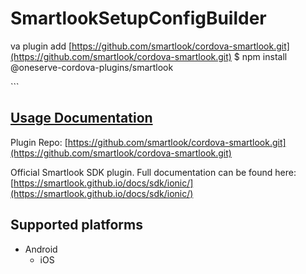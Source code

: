 # SmartlookSetupConfigBuilder

va plugin add [https://github.com/smartlook/cordova-smartlook.git](https://github.com/smartlook/cordova-smartlook.git) $ npm install @oneserve-cordova-plugins/smartlook

\`\`\`

## [Usage Documentation](https://oneserve.gitbook.io/oneserve-cordova-plugins/plugins/smartlook/)

Plugin Repo: [https://github.com/smartlook/cordova-smartlook.git](https://github.com/smartlook/cordova-smartlook.git)

Official Smartlook SDK plugin. Full documentation can be found here: [https://smartlook.github.io/docs/sdk/ionic/](https://smartlook.github.io/docs/sdk/ionic/)

## Supported platforms

* Android
  * iOS

